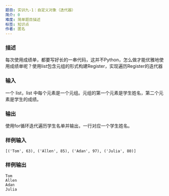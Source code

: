 ```yaml
---
题目: 实训九-1：自定义对象（迭代器）
简介: 0
难度: 简单题目描述
标签: 知识点
作者: 匿名
---
```


### 描述

每次使用成绩单，都要写好长的一串代码，这并不Python，怎么做才能优雅地使用成绩单呢？使用list包含元组的形式构建Register，实现遍历Register的迭代器

### 输入

一个 list，list 中每个元素是一个元组。元组的第一个元素是学生姓名，第二个元素是学生的成绩。

### 输出

使用for循环迭代遍历学生名单并输出，一行对应一个学生姓名。

### 样例输入

```
[('Tom', 63), ('Allen', 85), ('Adan', 97), ('Julia', 80)]
```

### 样例输出

```
Tom
Allen
Adan
Julia
```
